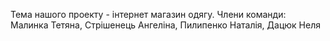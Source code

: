 Тема нашого проекту - інтернет магазин одягу.
Члени команди: 
Малинка Тетяна,
Стрішенець Ангеліна, 
Пилипенко Наталія, 
Дацюк Неля

